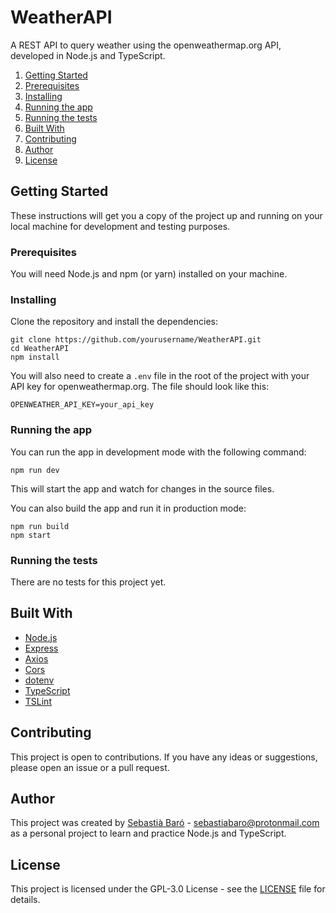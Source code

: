 # WeatherAPI

A REST API to query weather using the openweathermap.org API, developed in Node.js and TypeScript.

1. [Getting Started](#getting-started)
2. [Prerequisites](#prerequisites)
3. [Installing](#installing)
4. [Running the app](#running-the-app)
5. [Running the tests](#running-the-tests)
6. [Built With](#built-with)
7. [Contributing](#contributing)
8. [Author](#author)
9. [License](#License)

## Getting Started

These instructions will get you a copy of the project up and running on your local machine for development and testing purposes.

### Prerequisites

You will need Node.js and npm (or yarn) installed on your machine.

### Installing

Clone the repository and install the dependencies:
```
git clone https://github.com/yourusername/WeatherAPI.git
cd WeatherAPI
npm install
```

You will also need to create a `.env` file in the root of the project with your API key for openweathermap.org. The file should look like this:
```
OPENWEATHER_API_KEY=your_api_key
```

### Running the app

You can run the app in development mode with the following command:
```
npm run dev
```

This will start the app and watch for changes in the source files.

You can also build the app and run it in production mode:
```
npm run build
npm start
```

### Running the tests

There are no tests for this project yet.

## Built With

- [Node.js](https://nodejs.org/)
- [Express](https://expressjs.com/)
- [Axios](https://github.com/axios/axios)
- [Cors](https://github.com/expressjs/cors)
- [dotenv](https://github.com/motdotla/dotenv)
- [TypeScript](https://www.typescriptlang.org/)
- [TSLint](https://palantir.github.io/tslint/)

## Contributing

This project is open to contributions. If you have any ideas or suggestions, please open an issue or a pull request.

## Author

This project was created by [Sebastià Baró](https://github.com/SebastiaBaro) - [sebastiabaro@protonmail.com](mailto:sebastiabaro@protonmail.com) as a personal project to learn and practice Node.js and TypeScript.

## License

This project is licensed under the GPL-3.0 License - see the [LICENSE](LICENSE) file for details.